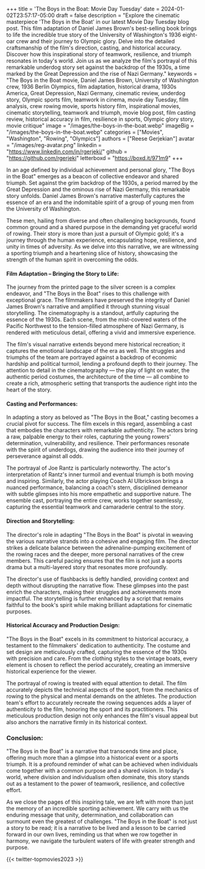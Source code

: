 +++
title = 'The Boys in the Boat: Movie Day Tuesday'
date = 2024-01-02T23:57:17-05:00
draft = false
description = "Explore the cinematic masterpiece 'The Boys in the Boat' in our latest Movie Day Tuesday blog post. This film adaptation of Daniel James Brown's best-selling book brings to life the incredible true story of the University of Washington's 1936 eight-oar crew and their journey to Olympic glory. Delve into the detailed craftsmanship of the film's direction, casting, and historical accuracy. Discover how this inspirational story of teamwork, resilience, and triumph resonates in today's world. Join us as we analyze the film's portrayal of this remarkable underdog story set against the backdrop of the 1930s, a time marked by the Great Depression and the rise of Nazi Germany."
keywords = "The Boys in the Boat movie, Daniel James Brown, University of Washington crew, 1936 Berlin Olympics, film adaptation, historical drama, 1930s America, Great Depression, Nazi Germany, cinematic review, underdog story, Olympic sports film, teamwork in cinema, movie day Tuesday, film analysis, crew rowing movie, sports history film, inspirational movies, cinematic storytelling, teamwork and triumph, movie blog post, film casting review, historical accuracy in film, resilience in sports, Olympic glory story, movie critique"
image = "/images/the-boys-in-the-boat.webp"
imageBig = "/images/the-boys-in-the-boat.webp"
categories = ["Movies", "Washington", "Rowing", "Olympics"]
authors = ["Reese Gerjekian"]
avatar = "/images/reg-avatar.png"
linkedin = "https://www.linkedin.com/in/rgerjeki/"
github = "https://github.com/rgerjeki"
letterboxd = "https://boxd.it/971m9"
+++

In an age defined by individual achievement and personal glory, "The Boys in the Boat" emerges as a beacon of collective endeavor and shared triumph. Set against the grim backdrop of the 1930s, a period marred by the Great Depression and the ominous rise of Nazi Germany, this remarkable story unfolds. Daniel James Brown's narrative masterfully captures the essence of an era and the indomitable spirit of a group of young men from the University of Washington. 

These men, hailing from diverse and often challenging backgrounds, found common ground and a shared purpose in the demanding yet graceful world of rowing. Their story is more than just a pursuit of Olympic gold; it's a journey through the human experience, encapsulating hope, resilience, and unity in times of adversity. As we delve into this narrative, we are witnessing a sporting triumph and a heartening slice of history, showcasing the strength of the human spirit in overcoming the odds.

#### Film Adaptation – Bringing the Story to Life:
The journey from the printed page to the silver screen is a complex endeavor, and "The Boys in the Boat" rises to this challenge with exceptional grace. The filmmakers have preserved the integrity of Daniel James Brown's narrative and amplified it through stunning visual storytelling. The cinematography is a standout, artfully capturing the essence of the 1930s. Each scene, from the mist-covered waters of the Pacific Northwest to the tension-filled atmosphere of Nazi Germany, is rendered with meticulous detail, offering a vivid and immersive experience.

The film's visual narrative extends beyond mere historical recreation; it captures the emotional landscape of the era as well. The struggles and triumphs of the team are portrayed against a backdrop of economic hardship and political turmoil, lending a profound depth to their journey. The attention to detail in the cinematography — the play of light on water, the authentic period costumes, the architecture of the time — all combine to create a rich, atmospheric setting that transports the audience right into the heart of the story.

#### Casting and Performances:
In adapting a story as beloved as "The Boys in the Boat," casting becomes a crucial pivot for success. The film excels in this regard, assembling a cast that embodies the characters with remarkable authenticity. The actors bring a raw, palpable energy to their roles, capturing the young rowers' determination, vulnerability, and resilience. Their performances resonate with the spirit of underdogs, drawing the audience into their journey of perseverance against all odds.

The portrayal of Joe Rantz is particularly noteworthy. The actor's interpretation of Rantz's inner turmoil and eventual triumph is both moving and inspiring. Similarly, the actor playing Coach Al Ulbrickson brings a nuanced performance, balancing a coach's stern, disciplined demeanor with subtle glimpses into his more empathetic and supportive nature. The ensemble cast, portraying the entire crew, works together seamlessly, capturing the essential teamwork and camaraderie central to the story.

#### Direction and Storytelling:
The director's role in adapting "The Boys in the Boat" is pivotal in weaving the various narrative strands into a cohesive and engaging film. The director strikes a delicate balance between the adrenaline-pumping excitement of the rowing races and the deeper, more personal narratives of the crew members. This careful pacing ensures that the film is not just a sports drama but a multi-layered story that resonates more profoundly.

The director's use of flashbacks is deftly handled, providing context and depth without disrupting the narrative flow. These glimpses into the past enrich the characters, making their struggles and achievements more impactful. The storytelling is further enhanced by a script that remains faithful to the book's spirit while making brilliant adaptations for cinematic purposes.

#### Historical Accuracy and Production Design:
"The Boys in the Boat" excels in its commitment to historical accuracy, a testament to the filmmakers' dedication to authenticity. The costume and set design are meticulously crafted, capturing the essence of the 1930s with precision and care. From the clothing styles to the vintage boats, every element is chosen to reflect the period accurately, creating an immersive historical experience for the viewer.

The portrayal of rowing is treated with equal attention to detail. The film accurately depicts the technical aspects of the sport, from the mechanics of rowing to the physical and mental demands on the athletes. The production team's effort to accurately recreate the rowing sequences adds a layer of authenticity to the film, honoring the sport and its practitioners. This meticulous production design not only enhances the film's visual appeal but also anchors the narrative firmly in its historical context.

### Conclusion:
"The Boys in the Boat" is a narrative that transcends time and place, offering much more than a glimpse into a historical event or a sports triumph. It is a profound reminder of what can be achieved when individuals come together with a common purpose and a shared vision. In today's world, where division and individualism often dominate, this story stands out as a testament to the power of teamwork, resilience, and collective effort.

As we close the pages of this inspiring tale, we are left with more than just the memory of an incredible sporting achievement. We carry with us the enduring message that unity, determination, and collaboration can surmount even the greatest of challenges. "The Boys in the Boat" is not just a story to be read; it is a narrative to be lived and a lesson to be carried forward in our own lives, reminding us that when we row together in harmony, we navigate the turbulent waters of life with greater strength and purpose.

{{< twitter-topmovies2023 >}}